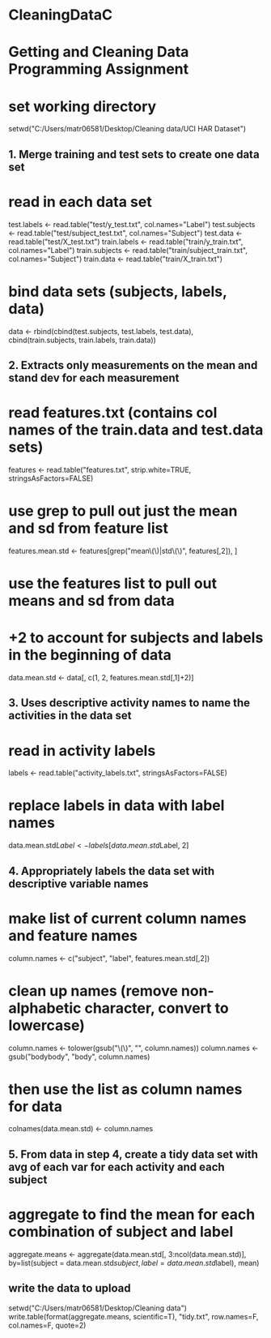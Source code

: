 # CleaningDataC
# Getting and Cleaning Data Programming Assignment

# set working directory
setwd("C:/Users/matr06581/Desktop/Cleaning data/UCI HAR Dataset")

## 1. Merge training and test sets to create one data set

# read in each data set
test.labels <- read.table("test/y_test.txt", col.names="Label")
test.subjects <- read.table("test/subject_test.txt", col.names="Subject")
test.data <- read.table("test/X_test.txt")
train.labels <- read.table("train/y_train.txt", col.names="Label")
train.subjects <- read.table("train/subject_train.txt", col.names="Subject")
train.data <- read.table("train/X_train.txt")
# bind data sets (subjects, labels, data)
data <- rbind(cbind(test.subjects, test.labels, test.data),
              cbind(train.subjects, train.labels, train.data))


## 2. Extracts only measurements on the mean and stand dev for each measurement

# read features.txt (contains col names of the train.data and test.data sets)
features <- read.table("features.txt", strip.white=TRUE, stringsAsFactors=FALSE)
# use grep to pull out just the mean and sd from feature list
features.mean.std <- features[grep("mean\\(\\)|std\\(\\)", features[,2]), ]
# use the features list to pull out means and sd from data 
# +2 to account for subjects and labels in the beginning of data
data.mean.std <- data[, c(1, 2, features.mean.std[,1]+2)]


## 3. Uses descriptive activity names to name the activities in the data set

# read in activity labels 
labels <- read.table("activity_labels.txt", stringsAsFactors=FALSE)
# replace labels in data with label names
data.mean.std$Label <- labels[data.mean.std$Label, 2]


## 4. Appropriately labels the data set with descriptive variable names

# make list of current column names and feature names
column.names <- c("subject", "label", features.mean.std[,2])
# clean up names (remove non-alphabetic character, convert to lowercase)
column.names <- tolower(gsub("\\(\\)", "", column.names))
column.names <- gsub("bodybody", "body", column.names)
# then use the list as column names for data
colnames(data.mean.std) <- column.names


## 5. From data in step 4, create a tidy data set with avg of each var for each activity and each subject

# aggregate to find the mean for each combination of subject and label
aggregate.means <- aggregate(data.mean.std[, 3:ncol(data.mean.std)],
                             by=list(subject = data.mean.std$subject, label = data.mean.std$label),
                             mean)

## write the data to upload
setwd("C:/Users/matr06581/Desktop/Cleaning data")
write.table(format(aggregate.means, scientific=T), "tidy.txt", row.names=F, col.names=F, quote=2)
